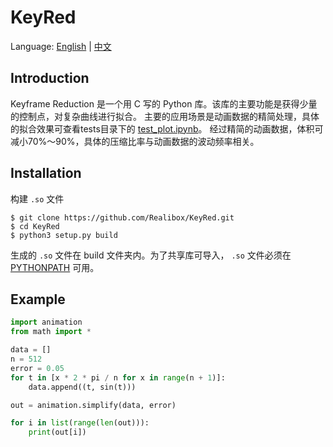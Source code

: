 # KeyRed
Language: [English](README.md) | [中文](README_ZH.md)

## Introduction

Keyframe Reduction 是一个用 C 写的 Python 库。该库的主要功能是获得少量的控制点，对复杂曲线进行拟合。
主要的应用场景是动画数据的精简处理，具体的拟合效果可查看tests目录下的 [test_plot.ipynb](/tests/test_plot.ipynb)。 
经过精简的动画数据，体积可减小70%～90%，具体的压缩比率与动画数据的波动频率相关。

## Installation 

构建 `.so` 文件

```shell script
$ git clone https://github.com/Realibox/KeyRed.git
$ cd KeyRed
$ python3 setup.py build
```

生成的 `.so` 文件在 build 文件夹内。为了共享库可导入， `.so` 文件必须在 [PYTHONPATH](https://docs.python.org/3.7/using/cmdline.html#envvar-PYTHONPATH) 可用。

## Example

```python
import animation
from math import *

data = []
n = 512
error = 0.05
for t in [x * 2 * pi / n for x in range(n + 1)]:
    data.append((t, sin(t)))

out = animation.simplify(data, error)

for i in list(range(len(out))):
    print(out[i])
```

## 